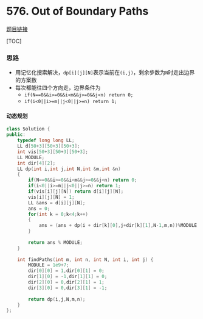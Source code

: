 # 576. Out of Boundary Paths

[题目链接](https://leetcode.com/problems/out-of-boundary-paths/)

[TOC]

### 思路

* 用记忆化搜索解决，`dp[i][j][N]`表示当前在`(i,j)`，剩余步数为`N`时走出边界的方案数
* 每次都能往四个方向走，边界条件为
    * `if(N==0&&i>=0&&i<m&&j>=0&&j<n) return 0;`
    * `if(i<0||i>=m||j<0||j>=n) return 1;`



#### 动态规划

```cpp
class Solution {
public:
    typedef long long LL;
    LL d[50+3][50+3][50+3];
    int vis[50+3][50+3][50+3];
    LL MODULE;
    int dir[4][2];
    LL dp(int i,int j,int N,int &m,int &n)
    {
        if(N==0&&i>=0&&i<m&&j>=0&&j<n) return 0;
        if(i<0||i>=m||j<0||j>=n) return 1;
        if(vis[i][j][N]) return d[i][j][N];
        vis[i][j][N] = 1;
        LL &ans = d[i][j][N]; 
        ans = 0;
        for(int k = 0;k<4;k++)
        {
            ans = (ans + dp(i + dir[k][0],j+dir[k][1],N-1,m,n))%MODULE; 
        }
        
        return ans % MODULE;
    }
    
    int findPaths(int m, int n, int N, int i, int j) {
        MODULE = 1e9+7;
        dir[0][0] = 1,dir[0][1] = 0;
        dir[1][0] = -1,dir[1][1] = 0;
        dir[2][0] = 0,dir[2][1] = 1;
        dir[3][0] = 0,dir[3][1] = -1;
        
        return dp(i,j,N,m,n);
    }
};
```

